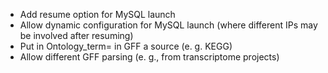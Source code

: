 * Add resume option for MySQL launch
* Allow dynamic configuration for MySQL launch (where different IPs may be involved after resuming)
* Put in Ontology_term= in GFF a source (e. g. KEGG)
* Allow different GFF parsing (e. g., from transcriptome projects)

